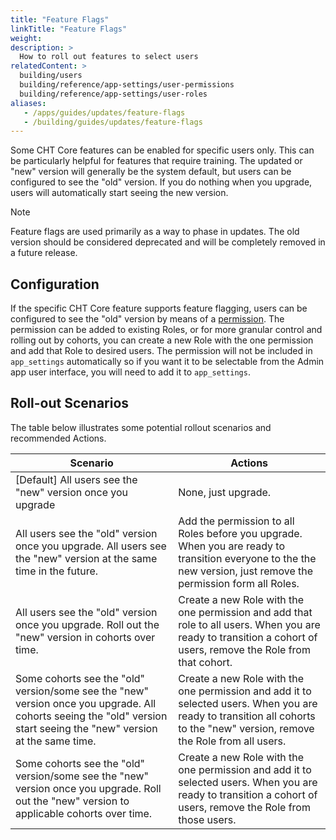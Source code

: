 ```yaml
---
title: "Feature Flags"
linkTitle: "Feature Flags"
weight: 
description: >
  How to roll out features to select users
relatedContent: >
  building/users
  building/reference/app-settings/user-permissions
  building/reference/app-settings/user-roles
aliases:
   - /apps/guides/updates/feature-flags
   - /building/guides/updates/feature-flags
---
```


Some CHT Core features can be enabled for specific users only. This can be particularly helpful for features that require training. The updated or "new" version will generally be the system default, but users can be configured to see the "old" version. If you do nothing when you upgrade, users will automatically start seeing the new version.

> [!NOTE] 
> Feature flags are used primarily as a way to phase in updates. The old version should be considered deprecated and will be completely removed in a future release.

## Configuration

If the specific CHT Core feature supports feature flagging, users can be configured to see the "old" version by means of a [permission](/building/reference/app-settings/user-permissions). The permission can be added to existing Roles, or for more granular control and rolling out by cohorts, you can create a new Role with the one permission and add that Role to desired users. The permission will not be included in `app_settings` automatically so if you want it to be selectable from the Admin app user interface, you will need to add it to `app_settings`.


## Roll-out Scenarios

The table below illustrates some potential rollout scenarios and recommended Actions.

Scenario | Actions
-- | -- 
[Default] All users see the "new" version once you upgrade | None, just upgrade.
All users see the "old" version once you upgrade. All users see the "new" version at the same time in the future. | Add the permission to all Roles before you upgrade. When you are ready to transition everyone to the the new version, just remove the permission form all Roles.
All users see the "old" version once you upgrade. Roll out the "new" version in cohorts over time. | Create a new Role with the one permission and add that role to all users. When you are ready to transition a cohort of users, remove the Role from that cohort.
Some cohorts see the "old" version/some see the "new" version once you upgrade.  All cohorts seeing the "old" version start seeing the "new" version at the same time. | Create a new Role with the one permission and add it to selected users. When you are ready to transition all cohorts to the "new" version, remove the Role from all users.
Some cohorts see the "old" version/some see the "new" version once you upgrade. Roll out the "new" version to applicable cohorts over time. | Create a new Role with the one permission and add it to selected users. When you are ready to transition a cohort of users, remove the Role from those users.
